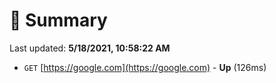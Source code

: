 # 📖 Summary
Last updated: **5/18/2021, 10:58:22 AM**

- `GET` [https://google.com](https://google.com) - **Up** (126ms)
